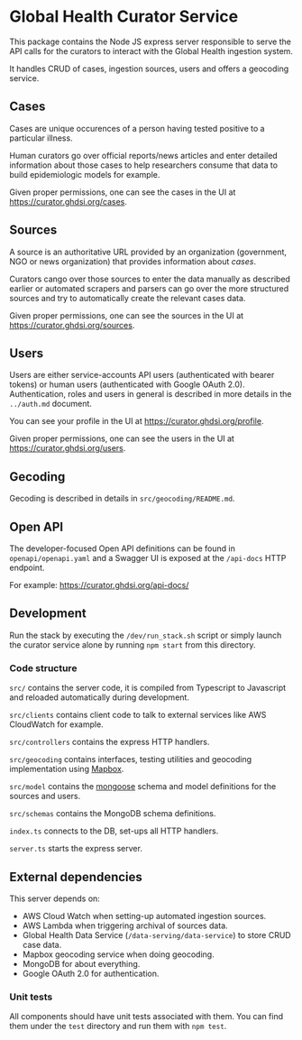 # Global Health Curator Service

This package contains the Node JS express server responsible to serve the API calls for the curators to interact with the Global Health ingestion system.

It handles CRUD of cases, ingestion sources, users and offers a geocoding service.

## Cases

Cases are unique occurences of a person having tested positive to a particular illness.

Human curators go over official reports/news articles and enter detailed information about those cases to help researchers consume that data to build epidemiologic models for example.

Given proper permissions, one can see the cases in the UI at https://curator.ghdsi.org/cases.

## Sources

A source is an authoritative URL provided by an organization (government, NGO or news organization) that provides information about _cases_.

Curators cango over those sources to enter the data manually as described earlier or automated scrapers and parsers can go over the more structured sources and try to automatically create the relevant cases data.

Given proper permissions, one can see the sources in the UI at https://curator.ghdsi.org/sources.

## Users

Users are either service-accounts API users (authenticated with bearer tokens) or human users (authenticated with Google OAuth 2.0). Authentication, roles and users in general is described in more details in the `../auth.md` document.

You can see your profile in the UI at https://curator.ghdsi.org/profile.

Given proper permissions, one can see the users in the UI at https://curator.ghdsi.org/users.

## Gecoding

Gecoding is described in details in `src/geocoding/README.md`.

## Open API

The developer-focused Open API definitions can be found in `openapi/openapi.yaml` and a Swagger UI is exposed at the `/api-docs` HTTP endpoint.

For example: https://curator.ghdsi.org/api-docs/

## Development

Run the stack by executing the `/dev/run_stack.sh` script or simply launch the curator service alone by running `npm start` from this directory.

### Code structure

`src/` contains the server code, it is compiled from Typescript to Javascript and reloaded automatically during development.

`src/clients` contains client code to talk to external services like AWS CloudWatch for example.

`src/controllers` contains the express HTTP handlers.

`src/geocoding` contains interfaces, testing utilities and geocoding implementation using [Mapbox](https://www.mapbox.com).

`src/model` contains the [mongoose](https://mongoosejs.com/) schema and model definitions for the sources and users.

`src/schemas` contains the MongoDB schema definitions.

`index.ts` connects to the DB, set-ups all HTTP handlers.

`server.ts` starts the express server.

## External dependencies

This server depends on:

- AWS Cloud Watch when setting-up automated ingestion sources.
- AWS Lambda when triggering archival of sources data.
- Global Health Data Service (`/data-serving/data-service`) to store CRUD case data.
- Mapbox geocoding service when doing geocoding.
- MongoDB for about everything.
- Google OAuth 2.0 for authentication.

### Unit tests

All components should have unit tests associated with them.
You can find them under the `test` directory and run them with `npm test`.